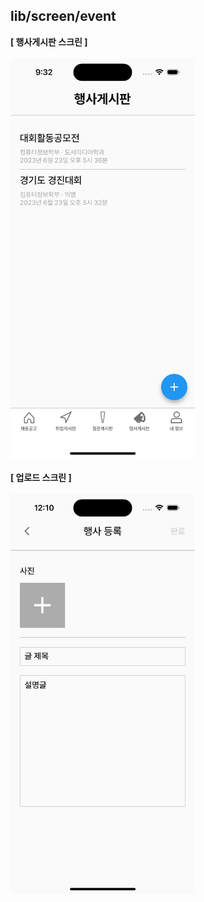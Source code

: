 ## lib/screen/event

<b>[ 행사게시판 스크린 ]</b>
<br />
<br />
<img src="https://github.com/hugesilver/Flutter_Employting/blob/main/readme/event/event.png" width="auto" height="640px">
<br />
<br />
<b>[ 업로드 스크린 ]</b>
<br />
<br />
<img src="https://github.com/hugesilver/Flutter_Employting/blob/main/readme/event/upload.png" width="auto" height="640px">
